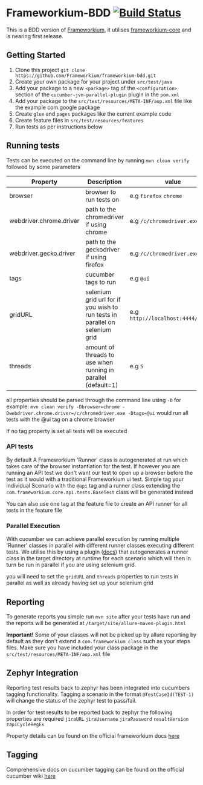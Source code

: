 Frameworkium-BDD [![Build Status][status-svg]][status]
======================================================

This is a BDD version of [Frameworkium][frameworkium], it utilises 
[frameworkium-core][core] and is nearing first release.

## Getting Started

1. Clone this project `git clone https://github.com/Frameworkium/frameworkium-bdd.git`
2. Create your own package for your project under `src/test/java`
3. Add your package to a new `<package>` tag of the `<configuration>` section of the `cucumber-jvm-parallel-plugin` 
plugin in the `pom.xml`
4. Add your package to the `src/test/resources/META-INF/aop.xml` file like the example com.google package
5. Create `glue` and `pages` packages like the current example code
6. Create feature files in `src/test/resources/features`
7. Run tests as per instructions below


## Running tests
Tests can be executed on the command line by running ```mvn clean verify``` followed by some parameters


| Property  | Description | value |
| ------------- | ------------- | ---|
| browser  | browser to run tests on   | e.g ```firefox``` ```chrome``` |
| webdriver.chrome.driver  | path to the chromedriver if using chrome  | e.g ```/c/chromedriver.exe``` |
| webdriver.gecko.driver  | path to the geckodriver if using firefox  | e.g ```/c/chromedriver.exe``` |
| tags | cucumber tags to run | e.g ```@ui``` |
| gridURL | selenium grid url for if you wish to run tests in parallel on selenium grid  | e.g ```http://localhost:4444/wd/hub```|
| threads | amount of threads to use when running in parallel (default=1)  | e.g ```5```|

all properties should be parsed through the command line using ```-D``` for example:
```mvn clean verify -Dbrowser=chrome -Dwebdriver.chrome.driver=/c/chromedriver.exe -Dtags=@ui```
would run all tests with the @ui tag on a chrome browser

If no tag property is set all tests will be executed

### API tests
By default A Frameworkium 'Runner' class is autogenerated at run which takes care of the browser instantiation for the test. 
If however you are running an API test we don't want our test to open up a browser before the test as it would with a 
traditional Frameworkium ui test. Simple tag your individual Scenario with the `@api` tag and a runner class extending 
the `com.frameworkium.core.api.tests.BaseTest` class will be generated instead

You can also use one tag at the feature file to create an API runner for all tests in the feature file

### Parallel Execution 
With cucumber we can achieve parallel execution by running multiple 'Runner' classes in parallel with different runner classes
executing different tests. We utilise this by using a plugin ([docs](https://github.com/temyers/cucumber-jvm-parallel-plugin)) 
that autogenerates a runner class in the target directory at runtime for each scenario which will then in turn be run in 
parallel if you are using selenium grid. 

you will need to set the ```gridURL``` and ```threads``` properties to run tests in parallel as well as already having 
set up your selenium grid

## Reporting
To generate reports you simple run ```mvn site``` after your tests have run and the reports will be generated at
```/target/site/allure-maven-plugin.html```

**Important!** 
Some of your classes will not be picked up by allure reporting by default as they don't extend a ```com.frameworkium class``` 
such as your steps files. Make sure you have included your class package in the ```src/test/resources/META-INF/aop.xml``` file 

## Zephyr Integration
Reporting test results back to zephyr has been integrated into cucumbers tagging functionality. Tagging a scenario in 
the format ```@TestCaseId(TEST-1)``` will change the status of the zephyr test to pass/fail. 

In order for test results to be reported back to zephyr the following properties are required 
```jiraURL``` ```jiraUsername``` ```jiraPassword``` ```resultVersion``` ```zapiCycleRegEx``` 

Property details can be found on the official frameworkium docs [here](https://frameworkium.github.io/#_pages/ZephyrJiraLogging.md)

## Tagging
Comprehensive docs on cucumber tagging can be found on the official cucumber wiki [here](https://github.com/cucumber/cucumber/wiki/Tags)

[status-svg]: https://travis-ci.org/Frameworkium/frameworkium-bdd.svg?branch=master
[status]: https://travis-ci.org/Frameworkium/frameworkium-bdd
[frameworkium]: https://github.com/Frameworkium/frameworkium
[core]: https://github.com/Frameworkium/frameworkium-core
